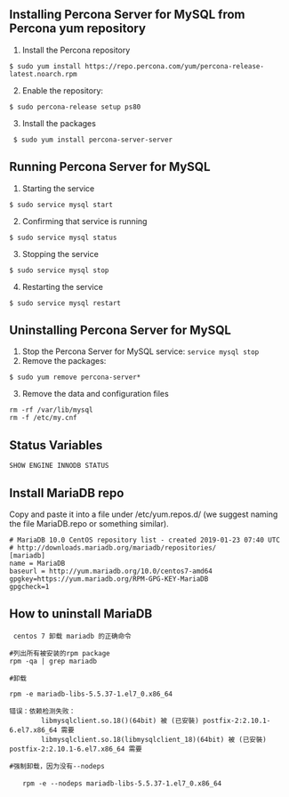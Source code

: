 ## Installing Percona Server for MySQL from Percona yum repository
1. Install the Percona repository
```
$ sudo yum install https://repo.percona.com/yum/percona-release-latest.noarch.rpm
```
2. Enable the repository:
```
$ sudo percona-release setup ps80
```
3. Install the packages
```
 $ sudo yum install percona-server-server
```
## Running Percona Server for MySQL
1. Starting the service
```
$ sudo service mysql start
```
2. Confirming that service is running
```
$ sudo service mysql status
```
3. Stopping the service
```
$ sudo service mysql stop
```
4. Restarting the service
```
$ sudo service mysql restart
```
## Uninstalling Percona Server for MySQL
1. Stop the Percona Server for MySQL service:
`service mysql stop`
2. Remove the packages:
```
$ sudo yum remove percona-server*
```
3. Remove the data and configuration files
```
rm -rf /var/lib/mysql
rm -f /etc/my.cnf
```
## Status Variables
```
SHOW ENGINE INNODB STATUS
```

## Install MariaDB repo
Copy and paste it into a file under /etc/yum.repos.d/ (we suggest naming the file MariaDB.repo or something similar). 

```
# MariaDB 10.0 CentOS repository list - created 2019-01-23 07:40 UTC
# http://downloads.mariadb.org/mariadb/repositories/
[mariadb]
name = MariaDB
baseurl = http://yum.mariadb.org/10.0/centos7-amd64
gpgkey=https://yum.mariadb.org/RPM-GPG-KEY-MariaDB
gpgcheck=1
```
## How to uninstall MariaDB

```
 centos 7 卸载 mariadb 的正确命令

#列出所有被安装的rpm package
rpm -qa | grep mariadb

#卸载

rpm -e mariadb-libs-5.5.37-1.el7_0.x86_64

错误：依赖检测失败：
        libmysqlclient.so.18()(64bit) 被 (已安裝) postfix-2:2.10.1-6.el7.x86_64 需要
        libmysqlclient.so.18(libmysqlclient_18)(64bit) 被 (已安裝) postfix-2:2.10.1-6.el7.x86_64 需要

#强制卸载，因为没有--nodeps

　　rpm -e --nodeps mariadb-libs-5.5.37-1.el7_0.x86_64
 ```
